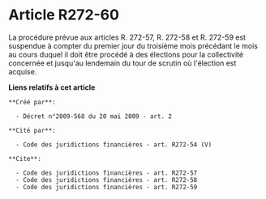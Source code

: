 # Article R272-60

La procédure prévue aux articles R. 272-57, R. 272-58 et R. 272-59 est suspendue à compter du premier jour du troisième mois
précédant le mois au cours duquel il doit être procédé à des élections pour la collectivité concernée et jusqu'au lendemain
du tour de scrutin où l'élection est acquise.

**Liens relatifs à cet article**

	**Créé par**:

	  - Décret n°2009-568 du 20 mai 2009 - art. 2

	**Cité par**:

	  - Code des juridictions financières - art. R272-54 (V)

	**Cite**:

	  - Code des juridictions financières - art. R272-57
	  - Code des juridictions financières - art. R272-58
	  - Code des juridictions financières - art. R272-59
